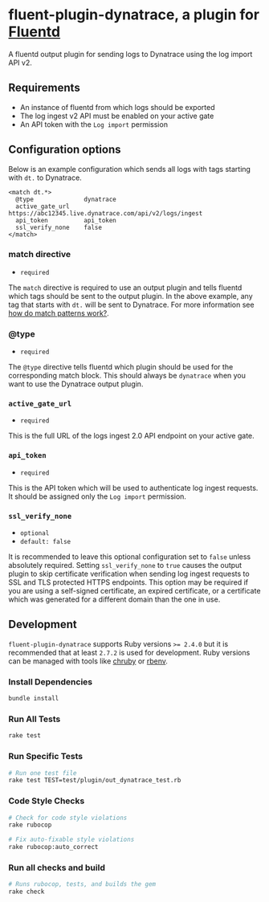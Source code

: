 # fluent-plugin-dynatrace, a plugin for [Fluentd](http://fluentd.org)

A fluentd output plugin for sending logs to Dynatrace using the log import API v2.

## Requirements

- An instance of fluentd from which logs should be exported
- The log ingest v2 API must be enabled on your active gate
- An API token with the `Log import` permission

## Configuration options

Below is an example configuration which sends all logs with tags starting with `dt.` to Dynatrace.

```
<match dt.*>
  @type              dynatrace
  active_gate_url    https://abc12345.live.dynatrace.com/api/v2/logs/ingest
  api_token          api_token
  ssl_verify_none    false
</match>
```

### match directive

- `required`

The `match` directive is required to use an output plugin and tells fluentd which tags should be sent to the output plugin. In the above example, any tag that starts with `dt.` will be sent to Dynatrace. For more information see [how do match patterns work?](https://docs.fluentd.org/configuration/config-file#how-do-the-match-patterns-work). 

### @type

- `required`

The `@type` directive tells fluentd which plugin should be used for the corresponding match block. This should always be `dynatrace` when you want to use the Dynatrace output plugin.

### `active_gate_url`

- `required`

This is the full URL of the logs ingest 2.0 API endpoint on your active gate.

### `api_token`

- `required`

This is the API token which will be used to authenticate log ingest requests. It should be assigned only the `Log import` permission.

### `ssl_verify_none`

- `optional`
- `default: false`

It is recommended to leave this optional configuration set to `false` unless absolutely required. Setting `ssl_verify_none` to `true` causes the output plugin to skip certificate verification when sending log ingest requests to SSL and TLS protected HTTPS endpoints. This option may be required if you are using a self-signed certificate, an expired certificate, or a certificate which was generated for a different domain than the one in use.

## Development

`fluent-plugin-dynatrace` supports Ruby versions `>= 2.4.0` but it is recommended that at least `2.7.2` is used for development. Ruby versions can be managed with tools like [chruby](https://github.com/postmodern/chruby) or [rbenv](https://github.com/rbenv/rbenv).

### Install Dependencies

```sh
bundle install
```

### Run All Tests

```sh
rake test
```

### Run Specific Tests

```sh
# Run one test file
rake test TEST=test/plugin/out_dynatrace_test.rb
```


### Code Style Checks

```sh
# Check for code style violations
rake rubocop

# Fix auto-fixable style violations
rake rubocop:auto_correct
```

### Run all checks and build

```sh
# Runs rubocop, tests, and builds the gem
rake check
```
